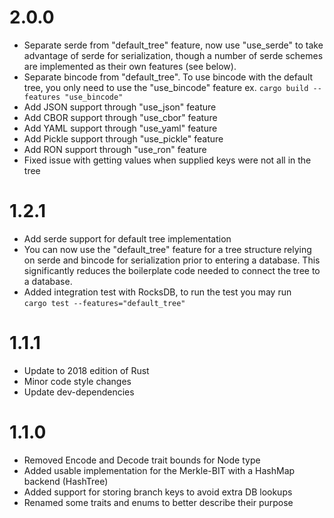 # 2.0.0
* Separate serde from "default_tree" feature, now use "use_serde" to take advantage of 
serde for serialization, though a number of serde schemes are implemented as their own features (see below).
* Separate bincode from "default_tree".  To use bincode with the default tree, you only need to use the "use_bincode" feature
ex. ```cargo build --features "use_bincode"```
* Add JSON support through "use_json" feature
* Add CBOR support through "use_cbor" feature
* Add YAML support through "use_yaml" feature
* Add Pickle support through "use_pickle" feature
* Add RON support through "use_ron" feature
* Fixed issue with getting values when supplied keys were not all in the tree


# 1.2.1
* Add serde support for default tree implementation
* You can now use the "default_tree" feature for a tree structure relying on serde and
bincode for serialization prior to entering a database. This significantly reduces the boilerplate code needed to connect the tree to a
database.
* Added integration test with RocksDB, to run the test you may run  
```cargo test --features="default_tree"```

# 1.1.1
* Update to 2018 edition of Rust
* Minor code style changes
* Update dev-dependencies

# 1.1.0
* Removed Encode and Decode trait bounds for Node type
* Added usable implementation for the Merkle-BIT with a HashMap backend (HashTree)  
* Added support for storing branch keys to avoid extra DB lookups
* Renamed some traits and enums to better describe their purpose